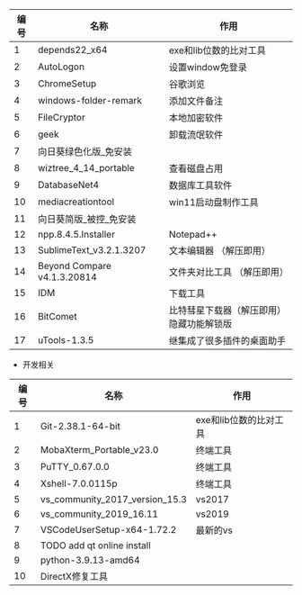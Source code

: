| 编号 | 名称                        | 作用                                      |
|------|-----------------------------|-------------------------------------------|
| 1    | depends22_x64               | exe和lib位数的比对工具                    |
| 2    | AutoLogon                   | 设置window免登录                          |
| 3    | ChromeSetup                 | 谷歌浏览                                  |
| 4    | windows-folder-remark       | 添加文件备注                              |
| 5    | FileCryptor                 | 本地加密软件                              |
| 6    | geek                        | 卸载流氓软件                              |
| 7    | 向日葵绿色化版_免安装       |                                           |
| 8    | wiztree_4_14_portable       | 查看磁盘占用                              |
| 9    | DatabaseNet4                | 数据库工具软件                            |
| 10   | mediacreationtool           | win11启动盘制作工具                       |
| 11   | 向日葵简版_被控_免安装      |                                           |
| 12   | npp.8.4.5.Installer         | Notepad++                                 |
| 13   | SublimeText_v3.2.1.3207     | 文本编辑器 （解压即用）                   |
| 14   | Beyond Compare v4.1.3.20814 | 文件夹对比工具 （解压即用）               |
| 15   | IDM                         | 下载工具                                  |
| 16   | BitComet                    | 比特彗星下载器（解压即用） 隐藏功能解锁版 |
| 17   | uTools-1.3.5                | 继集成了很多插件的桌面助手                |

+ 开发相关

| 编号 | 名称                           | 作用                   |
|------|--------------------------------|------------------------|
| 1    | Git-2.38.1-64-bit              | exe和lib位数的比对工具 |
| 2    | MobaXterm_Portable_v23.0       | 终端工具               |
| 3    | PuTTY_0.67.0.0                 | 终端工具               |
| 4    | Xshell-7.0.0115p               | 终端工具               |
| 5    | vs_community_2017_version_15.3 | vs2017                 |
| 6    | vs_community_2019_16.11        | vs2019                 |
| 7    | VSCodeUserSetup-x64-1.72.2     | 最新的vs               |
| 8    | TODO add qt online install     |                        |
| 9    | python-3.9.13-amd64            |                        |
| 10   | DirectX修复工具                |                        |
